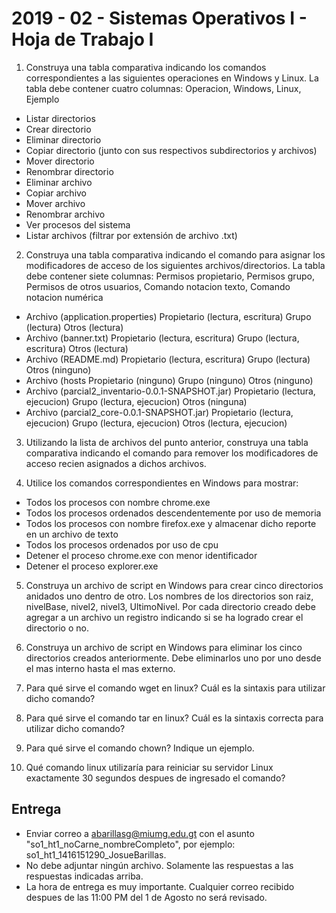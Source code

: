 # 2019 - 02 - Sistemas Operativos I - Hoja de Trabajo I

1. Construya una tabla comparativa indicando los comandos correspondientes a las siguientes operaciones en Windows y Linux. La tabla debe contener cuatro columnas: Operacion, Windows, Linux, Ejemplo
- Listar directorios
- Crear directorio
- Eliminar directorio
- Copiar directorio (junto con sus respectivos subdirectorios y archivos)
- Mover directorio
- Renombrar directorio
- Eliminar archivo
- Copiar archivo
- Mover archivo
- Renombrar archivo
- Ver procesos del sistema
- Listar archivos (filtrar por extensión de archivo .txt)

2. Construya una tabla comparativa indicando el comando para asignar los modificadores de acceso de los siguientes archivos/directorios. La tabla debe contener siete columnas: Permisos propietario, Permisos grupo, Permisos de otros usuarios, Comando notacion texto, Comando notacion numérica
- Archivo (application.properties) Propietario (lectura, escritura) Grupo (lectura) Otros (lectura)
- Archivo (banner.txt) Propietario (lectura, escritura) Grupo (lectura, escritura) Otros (lectura)
- Archivo (README.md) Propietario (lectura, escritura) Grupo (lectura) Otros (ninguno)
- Archivo (hosts Propietario (ninguno) Grupo (ninguno) Otros (ninguno)
- Archivo (parcial2_inventario-0.0.1-SNAPSHOT.jar) Propietario (lectura, ejecucion) Grupo (lectura, ejecucion) Otros (ninguna)
- Archivo (parcial2_core-0.0.1-SNAPSHOT.jar) Propietario (lectura, ejecucion) Grupo (lectura, ejecucion) Otros (lectura, ejecucion)

3. Utilizando la lista de archivos del punto anterior, construya una tabla comparativa indicando el comando para remover los modificadores de acceso recien asignados a dichos archivos.

4. Utilice los comandos correspondientes en Windows para mostrar:
- Todos los procesos con nombre chrome.exe
- Todos los procesos ordenados descendentemente por uso de memoria
- Todos los procesos con nombre firefox.exe y almacenar dicho reporte en un archivo de texto
- Todos los procesos ordenados por uso de cpu
- Detener el proceso chrome.exe con menor identificador
- Detener el proceso explorer.exe

5. Construya un archivo de script en Windows para crear cinco directorios anidados uno dentro de otro.  Los nombres de los directorios son raiz, nivelBase, nivel2, nivel3, UltimoNivel.  Por cada directorio creado debe agregar a un archivo un registro indicando si se ha logrado crear el directorio o no.

6. Construya un archivo de script en Windows para eliminar los cinco directorios creados anteriormente. Debe eliminarlos uno por uno desde el mas interno hasta el mas externo.

7. Para qué sirve el comando wget en linux? Cuál es la sintaxis para utilizar dicho comando?

8. Para qué sirve el comando tar en linux? Cuál es la sintaxis correcta para utilizar dicho comando?

9. Para qué sirve el comando chown? Indique un ejemplo.

10. Qué comando linux utilizaría para reiniciar su servidor Linux exactamente 30 segundos despues de ingresado el comando?

## Entrega

- Enviar correo a abarillasg@miumg.edu.gt con el asunto "so1_ht1_noCarne_nombreCompleto", por ejemplo: so1_ht1_1416151290_JosueBarillas.
- No debe adjuntar ningún archivo. Solamente las respuestas a las respuestas indicadas arriba.
- La hora de entrega es muy importante. Cualquier correo recibido despues de las 11:00 PM del 1 de Agosto no será revisado.
